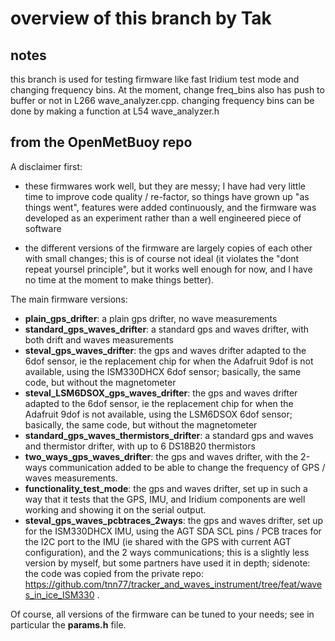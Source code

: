 # overview of this branch by Tak
## notes
this branch is used for testing firmware like fast Iridium test mode and changing frequency bins.
At the moment, change freq\_bins also has push to buffer or not in L266 wave\_analyzer.cpp.
changing frequency bins can be done by making a function at L54 wave\_analyzer.h


## from the OpenMetBuoy repo

A disclaimer first:

- these firmwares work well, but they are messy; I have had very little time to improve code quality / re-factor, so things have grown up "as things went", features were added continuously, and the firmware was developed as an experiment rather than a well engineered piece of software

- the different versions of the firmware are largely copies of each other with small changes; this is of course not ideal (it violates the "dont repeat yoursel principle", but it works well enough for now, and I have no time at the moment to make things better).

The main firmware versions:

- **plain_gps_drifter**: a plain gps drifter, no wave measurements
- **standard_gps_waves_drifter**: a standard gps and waves drifter, with both drift and waves measurements
- **steval_gps_waves_drifter**: the gps and waves drifter adapted to the 6dof sensor, ie the replacement chip for when the Adafruit 9dof is not available, using the ISM330DHCX 6dof sensor; basically, the same code, but without the magnetometer
- **steval_LSM6DSOX_gps_waves_drifter**: the gps and waves drifter adapted to the 6dof sensor, ie the replacement chip for when the Adafruit 9dof is not available, using the LSM6DSOX 6dof sensor; basically, the same code, but without the magnetometer
- **standard_gps_waves_thermistors_drifter**: a standard gps and waves and thermistor drifter, with up to 6 DS18B20 thermistors
- **two_ways_gps_waves_drifter**: the gps and waves drifter, with the 2-ways communication added to be able to change the frequency of GPS / waves measurements.
- **functionality_test_mode**: the gps and waves drifter, set up in such a way that it tests that the GPS, IMU, and Iridium components are well working and showing it on the serial output.
- **steval_gps_waves_pcbtraces_2ways**: the gps and waves drifter, set up for the ISM330DHCX IMU, using the AGT SDA SCL pins / PCB traces for the I2C port to the IMU (ie shared with the GPS with current AGT configuration), and the 2 ways communications; this is a slightly less version by myself, but some partners have used it in depth; sidenote: the code was copied from the private repo: https://github.com/tnn77/tracker_and_waves_instrument/tree/feat/waves_in_ice_ISM330 .

Of course, all versions of the firmware can be tuned to your needs; see in particular the **params.h** file.
